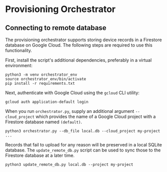 # Provisioning Orchestrator

## Connecting to remote database

The provisioning orchestrator supports storing device records in a Firestore database on Google Cloud.
The following steps are required to use this functionality.

First, install the script's additional dependencies, preferably in a virtual environment:

```console
python3 -m venv orchestrator_env
source orchestrator_env/bin/activate
pip install -r requirements.txt
```

Next, authenticate with Google Cloud using the `gcloud` CLI utility:

```console
gcloud auth application-default login
```

When you run `orchestrator.py`, supply an additional argument `--cloud_project` which provides the name of a Google Cloud project with a Firestore database named `(default)`.

```console
python3 orchestrator.py --db_file local.db --cloud_project my-project ...
```

Records that fail to upload for any reason will be preserved in a local SQLite database.
The `update_remote_db.py` script can be used to sync those to the Firestore database at a later time.

```console
python3 update_remote_db.py local.db --project my-project
```
